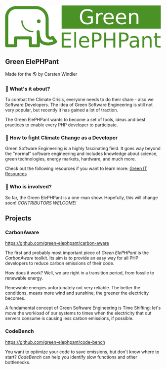 ![My Image](images/green-elephpant-logo.svg)

## Green ElePHPant

Made for the 🌎 by Carsten Windler

### 🐘 What's it about?

To combat the Climate Crisis, everyone needs to do their share - also we Software Developers. The idea of Green Software Engineering is still not very popular, but recently it has gained a lot of traction.

The Green ElePHPant wants to become a set of tools, ideas and best practices to enable every PHP developer to participate. 

### 🥷 How to fight Climate Change as a Developer

Green Software Engineering is a highly fascinating field. It goes way beyond the "normal" software engineering and includes knowledge about science, green technologies, energy markets, hardware, and much more.

Check out the following resources if you want to learn more: [Green IT Resources](https://github.com/carstenwindler/green-it)

### 👋 Who is involved?

So far, the Green ElePHPant is a one-man show. Hopefully, this will change soon! _CONTRIBUTORS WELCOME!_

## Projects

### CarbonAware

https://github.com/green-elephpant/carbon-aware

The first and probably most important piece of _Green ElePHPant_ is the _CarbonAware_ toolkit. Its aim is to provide an easy way for all PHP developers to reduce carbon emissions of their code.

How does it work? Well, we are right in a transition period, from fossile to renewable energy.

Renewable energies unfortunately not very reliable. The better the conditions, means more wind and sunshine, the greener the electricity becomes. 

A fundamental concept of Green Software Engineering is Time Shifting: let's move the workload of our systems to times when the electricity that out servers consume is causing less carbon emissions, if possible.

### CodeBench

https://github.com/green-elephpant/code-bench

You want to optimize your code to save emissions, but don't know where to start? _CodeBench_ can help you identify slow functions and other bottlenecks.

<!--

**Here are some ideas to get you started:**

🙋‍♀️ A short introduction - what is your organization all about?
🌈 Contribution guidelines - how can the community get involved?
👩‍💻 Useful resources - where can the community find your docs? Is there anything else the community should know?
🍿 Fun facts - what does your team eat for breakfast?
🧙 Remember, you can do mighty things with the power of [Markdown](https://docs.github.com/github/writing-on-github/getting-started-with-writing-and-formatting-on-github/basic-writing-and-formatting-syntax)
-->
